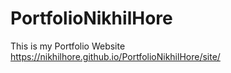 # PortfolioNikhilHore
This is my Portfolio Website
https://nikhilhore.github.io/PortfolioNikhilHore/site/

